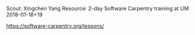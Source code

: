 Scout: Xingchen Yang
Resource: 2-day Software Carpentry training at UM 2018-01-18+19


https://software-carpentry.org/lessons/

